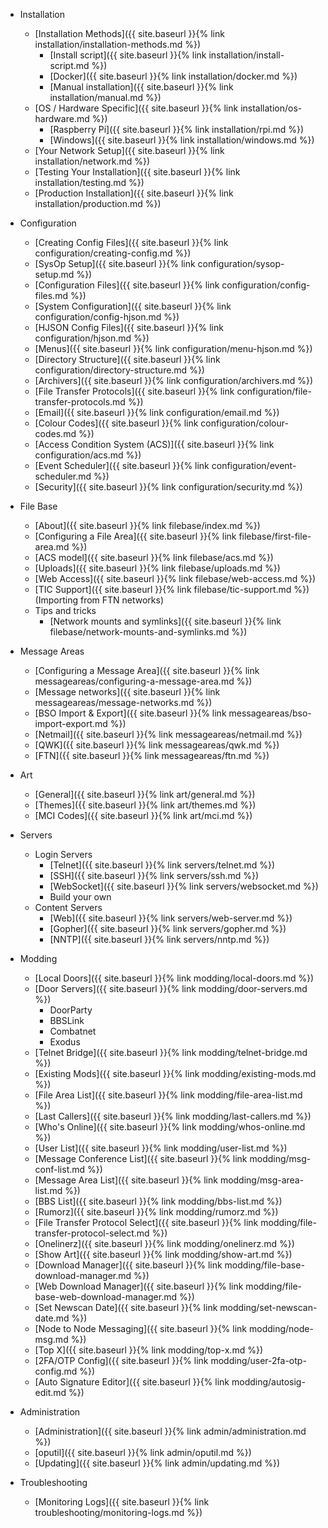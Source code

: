  - Installation
    - [Installation Methods]({{ site.baseurl }}{% link installation/installation-methods.md %})
        - [Install script]({{ site.baseurl }}{% link installation/install-script.md %})
        - [Docker]({{ site.baseurl }}{% link installation/docker.md %})
        - [Manual installation]({{ site.baseurl }}{% link installation/manual.md %})
    - [OS / Hardware Specific]({{ site.baseurl }}{% link installation/os-hardware.md %})
      - [Raspberry Pi]({{ site.baseurl }}{% link installation/rpi.md %})
      - [Windows]({{ site.baseurl }}{% link installation/windows.md %})
    - [Your Network Setup]({{ site.baseurl }}{% link installation/network.md %})
    - [Testing Your Installation]({{ site.baseurl }}{% link installation/testing.md %})
    - [Production Installation]({{ site.baseurl }}{% link installation/production.md %})

  - Configuration
    - [Creating Config Files]({{ site.baseurl }}{% link configuration/creating-config.md %})
    - [SysOp Setup]({{ site.baseurl }}{% link configuration/sysop-setup.md %})
    - [Configuration Files]({{ site.baseurl }}{% link configuration/config-files.md %})
    - [System Configuration]({{ site.baseurl }}{% link configuration/config-hjson.md %})
    - [HJSON Config Files]({{ site.baseurl }}{% link configuration/hjson.md %})
    - [Menus]({{ site.baseurl }}{% link configuration/menu-hjson.md %})
    - [Directory Structure]({{ site.baseurl }}{% link configuration/directory-structure.md %})
    - [Archivers]({{ site.baseurl }}{% link configuration/archivers.md %})
    - [File Transfer Protocols]({{ site.baseurl }}{% link configuration/file-transfer-protocols.md %})
    - [Email]({{ site.baseurl }}{% link configuration/email.md %})
    - [Colour Codes]({{ site.baseurl }}{% link configuration/colour-codes.md %})
    - [Access Condition System (ACS)]({{ site.baseurl }}{% link configuration/acs.md %})
    - [Event Scheduler]({{ site.baseurl }}{% link configuration/event-scheduler.md %})
    - [Security]({{ site.baseurl }}{% link configuration/security.md %})

  - File Base
    - [About]({{ site.baseurl }}{% link filebase/index.md %})
    - [Configuring a File Area]({{ site.baseurl }}{% link filebase/first-file-area.md %})
    - [ACS model]({{ site.baseurl }}{% link filebase/acs.md %})
    - [Uploads]({{ site.baseurl }}{% link filebase/uploads.md %})
    - [Web Access]({{ site.baseurl }}{% link filebase/web-access.md %})
    - [TIC Support]({{ site.baseurl }}{% link filebase/tic-support.md %}) (Importing from FTN networks)
    - Tips and tricks
      - [Network mounts and symlinks]({{ site.baseurl }}{% link filebase/network-mounts-and-symlinks.md %})

  - Message Areas
    - [Configuring a Message Area]({{ site.baseurl }}{% link messageareas/configuring-a-message-area.md %})
    - [Message networks]({{ site.baseurl }}{% link messageareas/message-networks.md %})
    - [BSO Import & Export]({{ site.baseurl }}{% link messageareas/bso-import-export.md %})
    - [Netmail]({{ site.baseurl }}{% link messageareas/netmail.md %})
    - [QWK]({{ site.baseurl }}{% link messageareas/qwk.md %})
    - [FTN]({{ site.baseurl }}{% link messageareas/ftn.md %})

  - Art
    - [General]({{ site.baseurl }}{% link art/general.md %})
    - [Themes]({{ site.baseurl }}{% link art/themes.md %})
    - [MCI Codes]({{ site.baseurl }}{% link art/mci.md %})

  - Servers
    - Login Servers
      - [Telnet]({{ site.baseurl }}{% link servers/telnet.md %})
      - [SSH]({{ site.baseurl }}{% link servers/ssh.md %})
      - [WebSocket]({{ site.baseurl }}{% link servers/websocket.md %})
      - Build your own
    - Content Servers
      - [Web]({{ site.baseurl }}{% link servers/web-server.md %})
      - [Gopher]({{ site.baseurl }}{% link servers/gopher.md %})
      - [NNTP]({{ site.baseurl }}{% link servers/nntp.md %})

  - Modding
    - [Local Doors]({{ site.baseurl }}{% link modding/local-doors.md %})
    - [Door Servers]({{ site.baseurl }}{% link modding/door-servers.md %})
        - DoorParty
        - BBSLink
        - Combatnet
        - Exodus
    - [Telnet Bridge]({{ site.baseurl }}{% link modding/telnet-bridge.md %})
    - [Existing Mods]({{ site.baseurl }}{% link modding/existing-mods.md %})
    - [File Area List]({{ site.baseurl }}{% link modding/file-area-list.md %})
    - [Last Callers]({{ site.baseurl }}{% link modding/last-callers.md %})
    - [Who's Online]({{ site.baseurl }}{% link modding/whos-online.md %})
    - [User List]({{ site.baseurl }}{% link modding/user-list.md %})
    - [Message Conference List]({{ site.baseurl }}{% link modding/msg-conf-list.md %})
    - [Message Area List]({{ site.baseurl }}{% link modding/msg-area-list.md %})
    - [BBS List]({{ site.baseurl }}{% link modding/bbs-list.md %})
    - [Rumorz]({{ site.baseurl }}{% link modding/rumorz.md %})
    - [File Transfer Protocol Select]({{ site.baseurl }}{% link modding/file-transfer-protocol-select.md %})
    - [Onelinerz]({{ site.baseurl }}{% link modding/onelinerz.md %})
    - [Show Art]({{ site.baseurl }}{% link modding/show-art.md %})
    - [Download Manager]({{ site.baseurl }}{% link modding/file-base-download-manager.md %})
    - [Web Download Manager]({{ site.baseurl }}{% link modding/file-base-web-download-manager.md %})
    - [Set Newscan Date]({{ site.baseurl }}{% link modding/set-newscan-date.md %})
    - [Node to Node Messaging]({{ site.baseurl }}{% link modding/node-msg.md %})
    - [Top X]({{ site.baseurl }}{% link modding/top-x.md %})
    - [2FA/OTP Config]({{ site.baseurl }}{% link modding/user-2fa-otp-config.md %})
    - [Auto Signature Editor]({{ site.baseurl }}{% link modding/autosig-edit.md %})

  - Administration
    - [Administration]({{ site.baseurl }}{% link admin/administration.md %})
    - [oputil]({{ site.baseurl }}{% link admin/oputil.md %})
    - [Updating]({{ site.baseurl }}{% link admin/updating.md %})

  - Troubleshooting
    - [Monitoring Logs]({{ site.baseurl }}{% link troubleshooting/monitoring-logs.md %})
